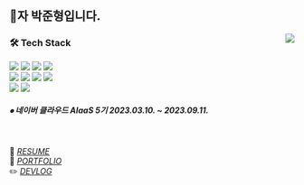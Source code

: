 ## 🐾자 박준형입니다.

<div>
   <img align='right' src="http://mazassumnida.wtf/api/v2/generate_badge?boj=pjh8616">
</div>

<div align='left'><h3><b>🛠 Tech Stack </b></h3>


   
<img src="https://img.shields.io/badge/JAVA-007396?style=flat-square&logo=Java&logoColor=white">
<img src="https://img.shields.io/badge/SpringBoot-79A84?logo=SpringBoot&logoColor=white">
<img src="https://img.shields.io/badge/Oracle-F80000?style=flat-square&logo=Oracle&logoColor=white"/>
<img src="https://img.shields.io/badge/Linux-FCC624?style=flat-square&logo=Linux&logoColor=black"/><br>
<img src="https://img.shields.io/badge/NCP-GR?style=flat-square&logo=Naver&logoColor=white" >
<img src="https://img.shields.io/badge/React-61DBFB?style=flat-square&logo=React&logoColor=white">
<img src="https://img.shields.io/badge/node.js-339933?style=flat-square&logo=Node.js&logoColor=white">
<img src="https://img.shields.io/badge/express-000000?style=flat-square&logo=express&logoColor=white"><br>
<img src="https://img.shields.io/badge/Docker-2496ED?style=flat-square&logo=Docker&logoColor=white">
<img src="https://img.shields.io/badge/Jenkins-D24939?style=flat-square&logo=Jenkins&logoColor=white">
</p>
</div>

  <h5> ⦁ 네이버 클라우드 AIaaS 5기 2023.03.10. ~ 2023.09.11. </h5>




<br>

🎁 <I>[RESUME](https://indecisive-waltz-b8d.notion.site/Junior-Backend-Developer-c25bac3217504d75bf553c34f9343928?pvs=4) </I> 
<br/>
🎈 <I>[PORTFOLIO](https://indecisive-waltz-b8d.notion.site/JunHyeong-Park-b4e37f0d669a43939b6c237b96cea4f1?pvs=4)</I> <br/>
✏️ <I>[DEVLOG](https://parkseryu.tistory.com/)</I>    
